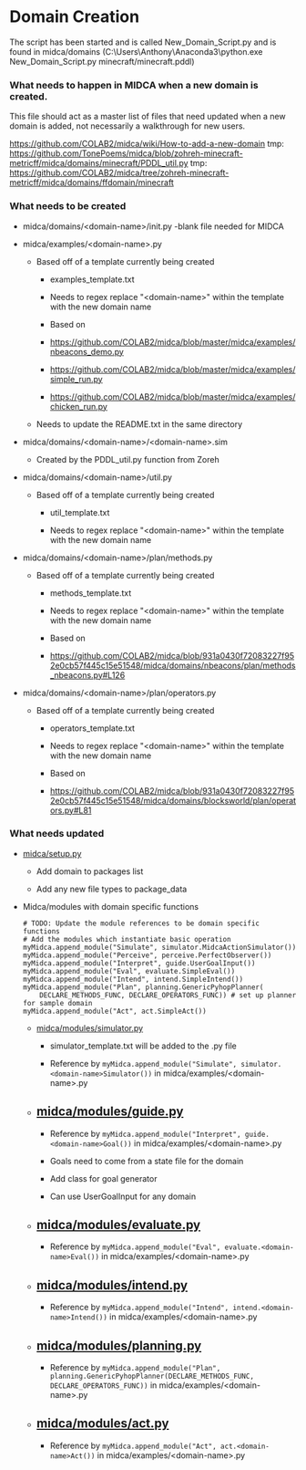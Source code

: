 # Domain Creation

The script has been started and is called New_Domain_Script.py and is found in midca/domains
(C:\Users\Anthony\Anaconda3\python.exe New_Domain_Script.py minecraft/minecraft.pddl)

### What needs to happen in MIDCA when a new domain is created.
This file should act as a master list of files that need updated when a new domain is added, not necessarily a walkthrough for new users.

https://github.com/COLAB2/midca/wiki/How-to-add-a-new-domain
tmp: https://github.com/TonePoems/midca/blob/zohreh-minecraft-metricff/midca/domains/minecraft/PDDL_util.py
tmp: https://github.com/COLAB2/midca/tree/zohreh-minecraft-metricff/midca/domains/ffdomain/minecraft

### What needs to be created
- midca/domains/\<domain-name\>/init.py	
	-blank file needed for MIDCA

- midca/examples/\<domain-name\>.py
	- Based off of a template currently being created
		- examples_template.txt
		
		- Needs to regex replace "\<domain-name\>" within the template with the new domain name
		
		- Based on 
		- https://github.com/COLAB2/midca/blob/master/midca/examples/nbeacons_demo.py
		- https://github.com/COLAB2/midca/blob/master/midca/examples/simple_run.py
		- https://github.com/COLAB2/midca/blob/master/midca/examples/chicken_run.py
	
	- Needs to update the README.txt in the same directory

- midca/domains/\<domain-name\>/\<domain-name\>.sim
	- Created by the PDDL_util.py function from Zoreh

- midca/domains/\<domain-name\>/util.py
	- Based off of a template currently being created
		- util_template.txt
		
		- Needs to regex replace "\<domain-name\>" within the template with the new domain name

- midca/domains/\<domain-name\>/plan/methods.py
	- Based off of a template currently being created
		- methods_template.txt
		
		- Needs to regex replace "\<domain-name\>" within the template with the new domain name
		
		- Based on 
		- https://github.com/COLAB2/midca/blob/931a0430f72083227f952e0cb57f445c15e51548/midca/domains/nbeacons/plan/methods_nbeacons.py#L126

- midca/domains/\<domain-name\>/plan/operators.py
	- Based off of a template currently being created
		- operators_template.txt
		
		- Needs to regex replace "\<domain-name\>" within the template with the new domain name
		
		- Based on 
		- https://github.com/COLAB2/midca/blob/931a0430f72083227f952e0cb57f445c15e51548/midca/domains/blocksworld/plan/operators.py#L81

### What needs updated
- [midca/setup.py](https://github.com/TonePoems/midca/blob/master/setup.py)
	- Add domain to packages list
	
	- Add any new file types to package_data

- Midca/modules with domain specific functions
	```
	# TODO: Update the module references to be domain specific functions
	# Add the modules which instantiate basic operation
	myMidca.append_module("Simulate", simulator.MidcaActionSimulator())
	myMidca.append_module("Perceive", perceive.PerfectObserver())
	myMidca.append_module("Interpret", guide.UserGoalInput())
	myMidca.append_module("Eval", evaluate.SimpleEval())
	myMidca.append_module("Intend", intend.SimpleIntend())
	myMidca.append_module("Plan", planning.GenericPyhopPlanner(
		DECLARE_METHODS_FUNC, DECLARE_OPERATORS_FUNC)) # set up planner for sample domain
	myMidca.append_module("Act", act.SimpleAct())
	```

	-	[midca/modules/simulator.py](https://github.com/TonePoems/midca/blob/master/midca/modules/simulator.py)
		- simulator_template.txt will be added to the .py file
	
		- Reference by `myMidca.append_module("Simulate", simulator.<domain-name>Simulator())` in midca/examples/\<domain-name\>.py

	-	[midca/modules/guide.py](https://github.com/TonePoems/midca/blob/master/midca/modules/guide.py)
		- 
	
		- Reference by `myMidca.append_module("Interpret", guide.<domain-name>Goal())` in midca/examples/\<domain-name\>.py
		
		- Goals need to come from a state file for the domain

		- Add class for goal generator
		
		- Can use UserGoalInput for any domain

	-	[midca/modules/evaluate.py](https://github.com/TonePoems/midca/blob/master/midca/modules/evaluate.py)
		- 
	
		- Reference by `myMidca.append_module("Eval", evaluate.<domain-name>Eval())` in midca/examples/\<domain-name\>.py

	-	[midca/modules/intend.py](https://github.com/TonePoems/midca/blob/master/midca/modules/intend.py)
		- 
	
		- Reference by `myMidca.append_module("Intend", intend.<domain-name>Intend())` in midca/examples/\<domain-name\>.py

	-	[midca/modules/planning.py](https://github.com/TonePoems/midca/blob/master/midca/modules/planning.py)
		- 
	
		- Reference by `myMidca.append_module("Plan", planning.GenericPyhopPlanner(DECLARE_METHODS_FUNC, DECLARE_OPERATORS_FUNC))` in midca/examples/\<domain-name\>.py

	-	[midca/modules/act.py](https://github.com/TonePoems/midca/blob/master/midca/modules/act.py)
		- 
	
		- Reference by `myMidca.append_module("Act", act.<domain-name>Act())` in midca/examples/\<domain-name\>.py
